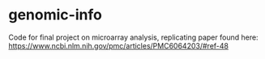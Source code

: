 # genomic-info
Code for final project on microarray analysis, replicating paper found here: https://www.ncbi.nlm.nih.gov/pmc/articles/PMC6064203/#ref-48
